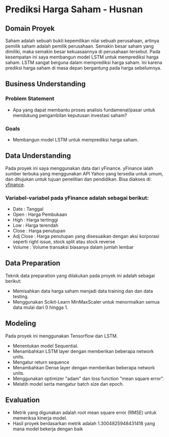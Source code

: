 # Prediksi Harga Saham - Husnan

## Domain Proyek

Saham adalah sebuah bukti kepemilikan nilai sebuah perusahaan, artinya pemilik saham adalah pemilik perusahaan. Semakin besar saham yang dimiliki, maka semakin besar kekuasaannya di perusahaan tersebut. Pada kesempatan ini saya membangun model LSTM untuk memprediksi harga saham. LSTM sangat berguna dalam memprediksi harga saham. Ini karena prediksi harga saham di masa depan bergantung pada harga sebelumnya.

## Business Understanding

### Problem Statement
- Apa yang dapat membantu proses analisis fundamenal/pasar untuk mendukung pengambilan keputusan investasi saham?

### Goals
- Membangun model LSTM untuk memprediksi harga saham.

## Data Understanding
Pada proyek ini saya menggunakan data dari yFinance. yFinance ialah sumber terbuka yang menggunakan API Yahoo yang tersedia untuk umum, dan ditujukan untuk tujuan penelitian dan pendidikan. Bisa diakses di: [yfinance](https://pypi.org/project/yfinance/#description). 

### Variabel-variabel pada yFinance adalah sebagai berikut:
- Date : Tanggal
- Open : Harga Pembukaan
- High : Harga tertinggi
- Low : Harga terendah
- Close : Harga penutupan
- Adj Close : Harga penutupan yang disesuaikan dengan aksi korporasi seperti right issue, stock split atau stock reverse
- Volume : Volume transaksi biasanya dalam jumlah lembar

## Data Preparation
Teknik data preparation yang dilakukan pada proyek ini adalah sebagai berikut:
- Memisahkan data harga saham menjadi data training dan dan data testing.
- Menggunakan Scikit-Learn MinMaxScaler untuk menormalkan semua data mulai dari 0 hingga 1.

## Modeling
Pada proyek ini menggunakan Tensorflow dan LSTM.
- Menentukan model Sequential.
- Menambahkan LSTM layer dengan memberikan beberapa network units.
- Mengatur return sequence
- Menambahkan Dense layer dengan memberikan beberapa network units.
- Menggunakan optimizer "adam" dan loss function "mean square error".
- Melatih model serta mengatur batch size dan epoch.  

## Evaluation

- Metrik yang digunakan adalah root mean square error (RMSE) untuk memeriksa kinerja model.
- Hasil proyek berdasarkan metrik adalah 1.3004825948431418 yang mana model bekerja dengan baik
